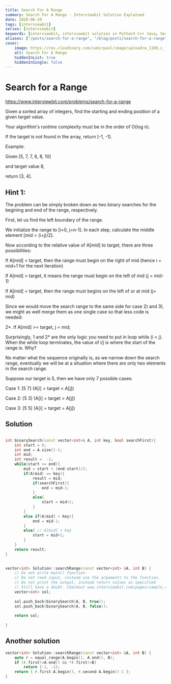 ```yaml
---
title: Search For A Range
summary: Search For A Range - Interviewbit Solution Explained
date: 2020-06-20
tags: [interviewbit]
series: [interviewbit]
keywords: [interviewbit, interviewbit solution in Python3 C++ Java, Search For A Range solution]
aliases: ["/posts/search-for-a-range", "/blog/posts/search-for-a-range", "/search-for-a-range"]
cover:
    image: https://res.cloudinary.com/samirpaul/image/upload/w_1100,c_fit,co_rgb:FFFFFF,l_text:Arial_70_bold:Search For A Range - Solution Explained/problem-solving.webp
    alt: Search For A Range
    hiddenInList: true
    hiddenInSingle: false
---
```


# Search for a Range

https://www.interviewbit.com/problems/search-for-a-range




Given a sorted array of integers, find the starting and ending position of a given target value.

Your algorithm's runtime complexity must be in the order of O(log n).

If the target is not found in the array, return [-1, -1].

Example:

Given [5, 7, 7, 8, 8, 10]

and target value 8,

return [3, 4].

## Hint 1:

The problem can be simply broken down as two binary searches for the begining and end of the range, respectively.

First, let us find the left boundary of the range.

We initialize the range to [i=0, j=n-1]. In each step, calculate the middle element [mid = (i+j)/2].

Now according to the relative value of A[mid] to target, there are three possibilities:

If A[mid] < target, then the range must begin on the right of mid (hence i = mid+1 for the next iteration)

If A[mid] > target, it means the range must begin on the left of mid (j = mid-1)

If A[mid] = target, then the range must begins on the left of or at mid (j= mid)

Since we would move the search range to the same side for case 2) and 3), we might as well merge them as one single case so that less code is needed:

2*. If A[mid] >= target, j = mid;

Surprisingly, 1 and 2* are the only logic you need to put in loop while (i < j). When the while loop terminates, the value of i/j is where the start of the range is. Why?

No matter what the sequence originally is, as we narrow down the search range, eventually we will be at a situation where there are only two elements in the search range.

Suppose our target is 5, then we have only 7 possible cases:

Case 1: [5 7] (A[i] = target < A[j])

Case 2: [5 3] (A[i] = target > A[j])

Case 3: [5 5] (A[i] = target = A[j])

## Solution

```cpp

int binarySearch(const vector<int>& A, int key, bool searchFirst){
    int start = 0;
    int end = A.size()-1;
    int mid;
    int result =  -1;
    while(start <= end){
        mid = start + (end-start)/2;
        if(A[mid] == key){
            result = mid;
            if(searchFirst){
                end = mid-1;
            }
            else{
                start = mid+1;
            }
        }
        else if(A[mid] > key){
            end = mid-1;
        }
        else{ // A[mid] < key
            start = mid+1;
        }
    }
    return result;
}

 
vector<int> Solution::searchRange(const vector<int> &A, int B) {
    // Do not write main() function.
    // Do not read input, instead use the arguments to the function.
    // Do not print the output, instead return values as specified
    // Still have a doubt. Checkout www.interviewbit.com/pages/sample_codes/ for more details
    vector<int> sol;
    
    sol.push_back(binarySearch(A, B, true));
    sol.push_back(binarySearch(A, B, false));
    
    return sol;
    
}
```

## Another solution

```cpp
vector<int> Solution::searchRange(const vector<int> &A, int B) {
    auto r = equal_range(A.begin(), A.end(), B);
    if (r.first!=A.end() && *r.first!=B)
        return {-1, -1};
    return { r.first-A.begin(), r.second-A.begin()-1 };
}
```

